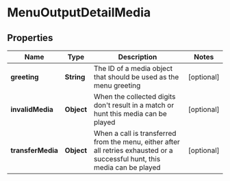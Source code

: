 

# MenuOutputDetailMedia

## Properties

Name | Type | Description | Notes
------------ | ------------- | ------------- | -------------
**greeting** | **String** | The ID of a media object that should be used as the menu greeting |  [optional]
**invalidMedia** | **Object** | When the collected digits don&#39;t result in a match or hunt this media can be played |  [optional]
**transferMedia** | **Object** | When a call is transferred from the menu, either after all retries exhausted or a successful hunt, this media can be played |  [optional]




